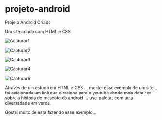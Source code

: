 # projeto-android
Projeto Android Criado

Um site criado com HTML e CSS 

   ![Capturar1](https://github.com/FranNinaa/projeto-android/assets/125395105/5dcdeac1-7192-4354-a92a-4c3ebd743b22)

   
            
   ![Capturar2](https://github.com/FranNinaa/projeto-android/assets/125395105/08914257-b959-4b85-a8ff-a879a812a743)


   
   ![Capturar3](https://github.com/FranNinaa/projeto-android/assets/125395105/7ce5b0cb-b7fc-442e-b808-71fcb20199f2)


   
   ![Capturar4](https://github.com/FranNinaa/projeto-android/assets/125395105/7a79c34e-c123-47db-bdba-5967b068b213)


   
   ![Capturar6](https://github.com/FranNinaa/projeto-android/assets/125395105/fa175dc5-277c-46cd-a021-bb386abae12d)

   
 Através de um estudo em HTML e CSS ... montei esse exemplo de um site... foi adicionado um link que direciona 
 para o youtube dando mais detalhes sobre a história do mascote do android ... usei paletas com uma diversadade em verde.

 Gostei muito de esta fazendo esse exemplo... 

 
